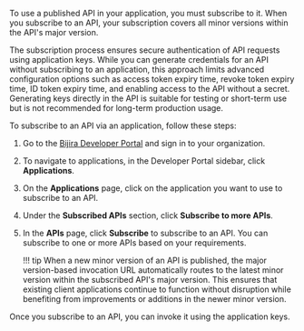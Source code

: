 To use a published API in your application, you must subscribe to it. When you subscribe to an API, your subscription covers all minor versions within the API's major version.

The subscription process ensures secure authentication of API requests using application keys. While you can generate credentials for an API without subscribing to an application, this approach limits advanced configuration options such as access token expiry time, revoke token expiry time, ID token expiry time, and enabling access to the API without a secret. Generating keys directly in the API is suitable for testing or short-term use but is not recommended for long-term production usage.

To subscribe to an API via an application, follow these steps:

1. Go to the [Bijira Developer Portal](https://devportal.bijira.dev) and sign in to your organization.

2. To navigate to applications, in the Developer Portal sidebar, click **Applications**.

3. On the **Applications** page, click on the application you want to use to subscribe to an API.

4. Under the **Subscribed APIs** section, click **Subscribe to more APIs**.

5. In the **APIs** page, click **Subscribe** to subscribe to an API. You can subscribe to one or more APIs based on your requirements.

    !!! tip
        When a new minor version of an API is published, the major version-based invocation URL automatically routes to the latest minor version within the subscribed API's major version. This ensures that existing client applications continue to function without disruption while benefiting from improvements or additions in the newer minor version.

Once you subscribe to an API, you can invoke it using the application keys.
